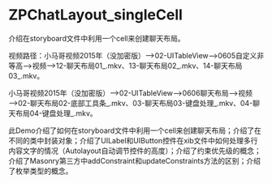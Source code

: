 # ZPChatLayout_singleCell
介绍在storyboard文件中利用一个cell来创建聊天布局。

视频路径：小马哥视频2015年（没加密版）——>02-UITableView——>0605自定义非等高——>视频——>12-聊天布局01_.mkv、13-聊天布局02_.mkv、14-聊天布局03_.mkv。

小马哥视频2015年（没加密版）——>02-UITableView——>0606聊天布局——>视频——>02-聊天布局02-底部工具条_.mkv、03-聊天布局03-键盘处理_.mkv、04-聊天布局04-键盘处理_.mkv。

此Demo介绍了如何在storyboard文件中利用一个cell来创建聊天布局；介绍了在不同的类中封装对象；介绍了UILabel和UIButton控件在xib文件中如何处理多行内容文字的情况（Autolayout自动调节控件的高度）；介绍了约束优先级的概念；介绍了Masonry第三方中addConstraint和updateConstraints方法的区别；介绍了枚举类型的概念。
